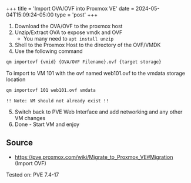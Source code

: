 +++
title = 'Import OVA/OVF into Proxmox VE'
date = 2024-05-04T15:09:24-05:00
type = 'post'
+++
1. Download the OVA/OVF to the proxmox host
2. Unzip/Extract OVA to expose vmdk and OVF
    * You many need to ``apt install unzip``
3. Shell to the Proxmox Host to the directory of the OVF/VMDK
4. Use the following command
```bash
qm importovf {vmid} {OVA/OVF Filename}.ovf {target storage}
```
To import to VM 101 with the ovf named web101.ovf to the vmdata storage location
```bash
qm importovf 101 web101.ovf vmdata
```
``!! Note: VM should not already exist !!``

5. Switch back to PVE Web Interface and add networking and any other VM changes
6. Done - Start VM and enjoy

## Source
* https://pve.proxmox.com/wiki/Migrate_to_Proxmox_VE#Migration (Import OVF)

Tested on: PVE 7.4-17